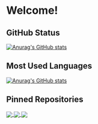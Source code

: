 # Welcome!


## GitHub Status

[![Anurag's GitHub stats](https://github-readme-stats.vercel.app/api?username=LouieMartin&show_icons=true&theme=buefy&count_private=true)](https://github.com/anuraghazra/github-readme-stats)

## Most Used Languages

[![Anurag's GitHub stats](https://github-readme-stats.vercel.app/api/top-langs/?username=LouieMartin&layout=compact&theme=buefy)](https://github.com/anuraghazra/github-readme-stats)

## Pinned Repositories

<div style="display: block; flex-direction: column;">
<a href="https://github.com/LouieMartin/snowpack-react-template">
  <img align="center" src="https://github-readme-stats.vercel.app/api/pin/?username=LouieMartin&repo=snowpack-react-template" />
</a>
<a href="https://github.com/LouieMartin/nestjs-graphql-template">
  <img align="center" src="https://github-readme-stats.vercel.app/api/pin/?username=LouieMartin&repo=nestjs-graphql-template" />
</a>
<a href="https://github.com/LouieMartin/vite-vue-template">
  <img align="center" src="https://github-readme-stats.vercel.app/api/pin/?username=LouieMartin&repo=vite-vue-template" />
</a>
</div>
